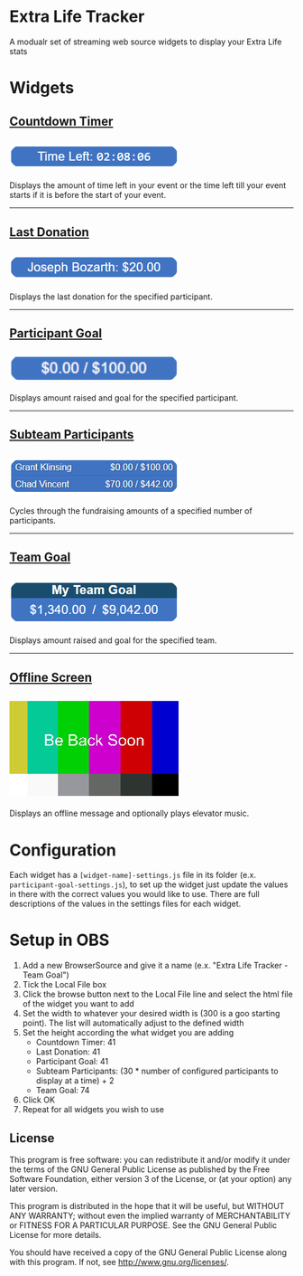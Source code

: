 # Extra Life Tracker
A modualr set of streaming web source widgets to display your Extra Life stats

# Widgets

## [Countdown Timer](widgets/countdown-timer)
## ![Countdonw-Timer-Preview](images/Countdown-Timer-Preview.png)
Displays the amount of time left in your event or the time left till your event starts if it is before the start of your event.

<hr />

## [Last Donation](widgets/last-donation)
## ![Last-Donation-Preview](images/Last-Donation-Preview.png)
Displays the last donation for the specified participant.

<hr />

## [Participant Goal](widgets/participant-goal)
## ![Paticipant-Goal-Preview](images/Participant-Goal-Preview.png)
Displays amount raised and goal for the specified participant.

<hr />

## [Subteam Participants](widgets/subteam-participants)
## ![Subteam-Participants-Preview](images/Subteam-Participants-Preview.png)
Cycles through the fundraising amounts of a specified number of participants.

<hr />

## [Team Goal](widgets/team-goal)
## ![Team-Goal-Preview](images/Team-Goal-Preview.png)
Displays amount raised and goal for the specified team.

<hr />

## [Offline Screen](widgets/offline-screen)
## ![Offline-Screen-Preview](images/Offline-Screen-Preview.png)
Displays an offline message and optionally plays elevator music.


# Configuration
Each widget has a `[widget-name]-settings.js` file in its folder (e.x. `participant-goal-settings.js`), to set up the widget just update the values in there with the correct values you would like to use. There are full descriptions of the values in the settings files for each widget.

# Setup in OBS
1. Add a new BrowserSource and give it a name (e.x. "Extra Life Tracker - Team Goal")
2. Tick the Local File box
3. Click the browse button next to the Local File line and select the html file of the widget you want to add
4. Set the width to whatever your desired width is (300 is a goo starting point). The list will automatically adjust to the defined width
5. Set the height according the what widget you are adding
	- Countdown Timer: 41
	- Last Donation: 41
	- Participant Goal: 41
	- Subteam Participants: (30 * number of configured participants to display at a time) + 2
	- Team Goal: 74
6. Click OK
7. Repeat for all widgets you wish to use


## License
This program is free software: you can redistribute it and/or modify
it under the terms of the GNU General Public License as published by
the Free Software Foundation, either version 3 of the License, or
(at your option) any later version.

This program is distributed in the hope that it will be useful,
but WITHOUT ANY WARRANTY; without even the implied warranty of
MERCHANTABILITY or FITNESS FOR A PARTICULAR PURPOSE.  See the
GNU General Public License for more details.

You should have received a copy of the GNU General Public License
along with this program.  If not, see <http://www.gnu.org/licenses/>.
